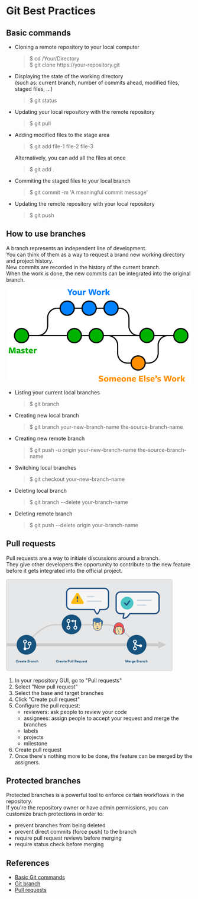 # Git Best Practices

## Basic commands

- Cloning a remote repository to your local computer
    > $ cd /Your/Directory  
    > $ git clone https<nolink>://your-repository.git

- Displaying the state of the working directory  
(such as: current branch, number of commits ahead, modified files, staged files, ...)
    > $ git status

- Updating your local repository with the remote repository
    > $ git pull

- Adding modified files to the stage area
    > $ git add file-1 file-2 file-3  

    Alternatively, you can add all the files at once
    > $ git add .

- Commiting the staged files to your local branch
    > $ git commit -m 'A meaningful commit message'

- Updating the remote repository with your local repository
    > $ git push

## How to use branches

A branch represents an independent line of development.  
You can think of them as a way to request a brand new working directory and project history.  
New commits are recorded in the history of the current branch.  
When the work is done, the new commits can be integrated into the original branch.

<img src="images/branches.png" width="500" />

- Listing your current local branches
    > $ git branch

- Creating new local branch
    > $ git branch your-new-branch-name the-source-branch-name

- Creating new remote branch
    > $ git push -u origin your-new-branch-name the-source-branch-name

- Switching local branches
    > $ git checkout your-new-branch-name

- Deleting local branch
    > $ git branch --delete your-branch-name

- Deleting remote branch
    > $ git push --delete origin your-branch-name

## Pull requests

Pull requests are a way to initiate discussions around a branch.  
They give other developers the opportunity to contribute to the new feature before it gets integrated into the official project.

<img src="images/pull-request.png" width="450" />

1) In your repository GUI, go to "Pull requests"
2) Select "New pull request"
3) Select the base and target branches
4) Click "Create pull request"
5) Configure the pull request:
    - reviewers: ask people to review your code
    - assignees: assign people to accept your request and merge the branches
    - labels
    - projects
    - milestone
5) Create pull request
6) Once there's nothing more to be done, the feature can be merged by the assigners.

## Protected branches

Protected branches is a powerful tool to enforce certain workflows in the repository.   
If you're the repository owner or have admin permissions, you can customize brach protections in order to:
- prevent branches from being deleted
- prevent direct commits (force push) to the branch
- require pull request reviews before merging
- require status check before merging

## References

- [Basic Git commands](https://confluence.atlassian.com/bitbucketserver/basic-git-commands-776639767.html)
- [Git branch](https://www.atlassian.com/git/tutorials/using-branches)
- [Pull requests](https://www.atlassian.com/git/tutorials/comparing-workflows/feature-branch-workflow)
